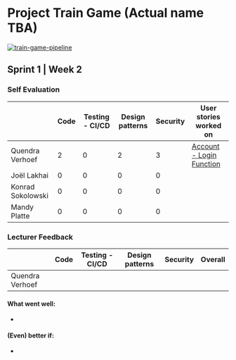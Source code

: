 # Project Train Game (Actual name TBA)

[![train-game-pipeline](https://github.com/team-goofy/project-train-game/actions/workflows/pipeline.yml/badge.svg?branch=main&event=push)](https://github.com/team-goofy/project-train-game/actions/workflows/pipeline.yml)

## Sprint 1 | Week 2

### Self Evaluation

|               | Code | Testing - CI/CD | Design patterns | Security | User stories worked on    |
|---------------|------|-----------------|-----------------|----------|-----|
| Quendra Verhoef  | 2    | 0               | 2               | 3        | [Account - Login Function](https://github.com/KONRADS098/project-train-game/commit/92d6962de784f9ca41571a4bc93826c129b2263c)
| Joël Lakhai  | 0    | 0               | 0               | 0        |
| Konrad Sokolowski  | 0    | 0               | 0               | 0        |
| Mandy Platte  | 0    | 0               | 0               | 0        |

### Lecturer Feedback

|               | Code | Testing - CI/CD | Design patterns | Security | Overall |
|---------------|------|-----------------|-----------------|----------|---------|
| Quendra Verhoef  |    |  |       |  |        |

#### What went well:
- 

#### (Even) better if:
- 
